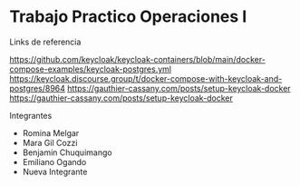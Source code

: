 # Trabajo Practico  Operaciones I

Links de referencia 

  https://github.com/keycloak/keycloak-containers/blob/main/docker-compose-examples/keycloak-postgres.yml
  https://keycloak.discourse.group/t/docker-compose-with-keycloak-and-postgres/8964
  https://gauthier-cassany.com/posts/setup-keycloak-docker
  https://gauthier-cassany.com/posts/setup-keycloak-docker

    


Integrantes
<ul>
  <li>Romina Melgar</li>
  <li>Mara Gil Cozzi</li>
  <li>Benjamin Chuquimango</li>
  <li>Emiliano Ogando</li>
  <li>Nueva Integrante</li>
</ul>
